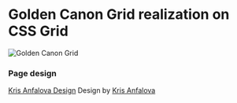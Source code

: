 # Golden Canon Grid realization on CSS Grid

![Golden Canon Grid](https://static-2.gumroad.com/res/gumroad/7492717777156/asset_previews/32baf776b4f5804bdfe91b167f7d6183/retina/Cover1.png)

### Page design
[Kris Anfalova Design](https://cdn.dribbble.com/users/375995/screenshots/5421899/234.png)
Design by [Kris Anfalova](https://dribbble.com/Kris_anfalova)
